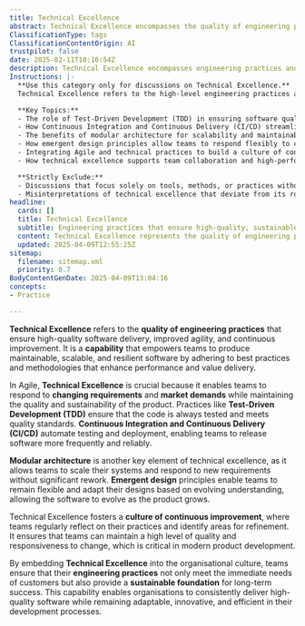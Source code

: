 ```yaml
---
title: Technical Excellence
abstract: Technical Excellence encompasses the quality of engineering practices that facilitate high-quality software delivery, enhanced agility, and ongoing improvement within development teams. Originating from methodologies that prioritise best practices, it empowers teams to create maintainable, scalable, and resilient software. In the context of Agile, Technical Excellence is vital as it allows teams to swiftly adapt to changing requirements and market demands while ensuring product quality and sustainability. Key practices such as Test-Driven Development (TDD) and Continuous Integration and Continuous Delivery (CI/CD) play a significant role in maintaining high standards by automating testing and deployment processes, thus enabling more frequent and reliable software releases. Additionally, modular architecture supports scalability and responsiveness to new requirements, while emergent design principles promote flexibility in adapting software designs as understanding evolves. By fostering a culture of continuous improvement, Technical Excellence encourages teams to regularly evaluate and refine their practices, ensuring they can maintain quality and responsiveness to change. Embedding this capability within an organisation's culture not only addresses immediate customer needs but also establishes a sustainable foundation for long-term success, allowing organisations to consistently deliver high-quality software while remaining adaptable and efficient in their development processes.
ClassificationType: tags
ClassificationContentOrigin: AI
trustpilot: false
date: 2025-02-11T10:16:54Z
description: Technical Excellence encompasses engineering practices and methodologies that enhance agility, improve code quality, and enable continuous delivery.
Instructions: |-
  **Use this category only for discussions on Technical Excellence.**  
  Technical Excellence refers to the high-level engineering practices and principles that ensure teams can deliver high-quality software efficiently and adaptively. This category should explore how these practices, such as TDD, CI/CD, modular architecture, and emergent design, enable teams to build high-quality, maintainable systems.

  **Key Topics:**
  - The role of Test-Driven Development (TDD) in ensuring software quality.
  - How Continuous Integration and Continuous Delivery (CI/CD) streamline workflows and improve delivery.
  - The benefits of modular architecture for scalability and maintainability.
  - How emergent design principles allow teams to respond flexibly to changing requirements.
  - Integrating Agile and technical practices to build a culture of continuous improvement.
  - How technical excellence supports team collaboration and high-performance outcomes.

  **Strictly Exclude:**
  - Discussions that focus solely on tools, methods, or practices without connecting them to the larger concept of technical excellence.
  - Misinterpretations of technical excellence that deviate from its role in improving engineering practices and product quality.
headline:
  cards: []
  title: Technical Excellence
  subtitle: Engineering practices that ensure high-quality, sustainable, and adaptive product development.
  content: Technical Excellence represents the quality of engineering practices that enable teams to deliver consistent, high-quality software. Posts should explore how practices such as TDD, CI/CD, and modular architecture support continuous improvement and innovation in software delivery.
  updated: 2025-04-09T12:55:25Z
sitemap:
  filename: sitemap.xml
  priority: 0.7
BodyContentGenDate: 2025-04-09T13:04:16
concepts:
- Practice

---
```

**Technical Excellence** refers to the **quality of engineering practices** that ensure high-quality software delivery, improved agility, and continuous improvement. It is a **capability** that empowers teams to produce maintainable, scalable, and resilient software by adhering to best practices and methodologies that enhance performance and value delivery.

In Agile, **Technical Excellence** is crucial because it enables teams to respond to **changing requirements** and **market demands** while maintaining the quality and sustainability of the product. Practices like **Test-Driven Development (TDD)** ensure that the code is always tested and meets quality standards. **Continuous Integration and Continuous Delivery (CI/CD)** automate testing and deployment, enabling teams to release software more frequently and reliably.

**Modular architecture** is another key element of technical excellence, as it allows teams to scale their systems and respond to new requirements without significant rework. **Emergent design** principles enable teams to remain flexible and adapt their designs based on evolving understanding, allowing the software to evolve as the product grows.

Technical Excellence fosters a **culture of continuous improvement**, where teams regularly reflect on their practices and identify areas for refinement. It ensures that teams can maintain a high level of quality and responsiveness to change, which is critical in modern product development.

By embedding **Technical Excellence** into the organisational culture, teams ensure that their **engineering practices** not only meet the immediate needs of customers but also provide a **sustainable foundation** for long-term success. This capability enables organisations to consistently deliver high-quality software while remaining adaptable, innovative, and efficient in their development processes.
